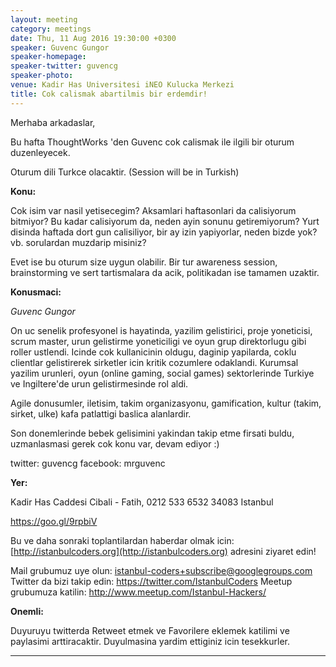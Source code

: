 ```yaml
---
layout: meeting
category: meetings
date: Thu, 11 Aug 2016 19:30:00 +0300
speaker: Guvenc Gungor
speaker-homepage:
speaker-twitter: guvencg
speaker-photo:
venue: Kadir Has Universitesi iNEO Kulucka Merkezi
title: Cok calismak abartilmis bir erdemdir!
---
```

Merhaba arkadaslar,

Bu hafta ThoughtWorks 'den Guvenc cok calismak ile ilgili bir oturum duzenleyecek.

Oturum dili Turkce olacaktir. (Session will be in Turkish)

**Konu:**

Cok isim var nasil yetisecegim? Aksamlari haftasonlari da calisiyorum bitmiyor? Bu kadar calisiyorum da, neden ayin sonunu getiremiyorum? Yurt disinda haftada dort gun calisiliyor, bir ay izin yapiyorlar, neden bizde yok? vb. sorulardan muzdarip misiniz?

Evet ise bu oturum size uygun olabilir. Bir tur awareness session, brainstorming ve sert tartismalara da acik, politikadan ise tamamen uzaktir. 

**Konusmaci:**

*Guvenc Gungor*

On uc senelik profesyonel is hayatinda, yazilim gelistirici, proje yoneticisi, scrum master, urun gelistirme yoneticiligi ve oyun grup direktorlugu gibi roller ustlendi. Icinde cok kullanicinin oldugu, daginip yapilarda, coklu clientlar gelistirerek sirketler icin kritik cozumlere odaklandi. Kurumsal yazilim urunleri, oyun (online gaming, social games) sektorlerinde  Turkiye ve Ingiltere'de urun gelistirmesinde rol aldi. 

Agile donusumler, iletisim, takim organizasyonu, gamification, kultur (takim, sirket, ulke) kafa patlattigi baslica alanlardir. 

Son donemlerinde bebek gelisimini yakindan takip etme firsati buldu, uzmanlasmasi gerek cok konu var, devam ediyor :)  

twitter: guvencg 
facebook: mrguvenc 

**Yer:**

Kadir Has Caddesi Cibali - Fatih, 0212 533 6532 
34083
Istanbul

https://goo.gl/9rpbiV 

Bu ve daha sonraki toplantilardan haberdar olmak icin: [](http://istanbulcoders.org/)[http://istanbulcoders.org](http://istanbulcoders.org) adresini ziyaret edin!

Mail grubumuz uye olun: <a>istanbul-coders+subscribe@googlegroups.com</a>
Twitter da bizi takip edin: <a>https://twitter.com/IstanbulCoders</a>
Meetup grubumuza katilin: <a>http://www.meetup.com/Istanbul-Hackers/</a>

**Onemli:**

Duyuruyu twitterda Retweet etmek ve Favorilere eklemek katilimi ve paylasimi arttiracaktir. Duyulmasina yardim ettiginiz icin tesekkurler.

----


